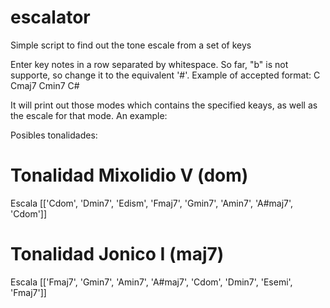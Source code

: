 # escalator
Simple script to find out the tone escale from a set of keys

Enter key notes in a row separated by whitespace. So far, "b" is not supporte, so change it to the equivalent '#'.
Example of accepted format:
C
Cmaj7
Cmin7
C#

It will print out those modes which contains the specified keays, as well as the escale for that mode. An example:

Posibles tonalidades:
 # Tonalidad Mixolidio V (dom)
   Escala [['Cdom', 'Dmin7', 'Edism', 'Fmaj7', 'Gmin7', 'Amin7', 'A#maj7', 'Cdom']]
 # Tonalidad Jonico I (maj7)
   Escala [['Fmaj7', 'Gmin7', 'Amin7', 'A#maj7', 'Cdom', 'Dmin7', 'Esemi', 'Fmaj7']]
